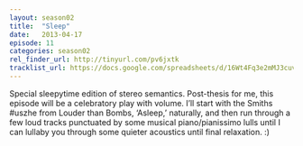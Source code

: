 ```yaml
---
layout: season02
title:  "Sleep"
date:   2013-04-17
episode: 11
categories: season02
rel_finder_url: http://tinyurl.com/pv6jxtk
tracklist_url: https://docs.google.com/spreadsheets/d/16Wt4Fq3e2mMJ3cuv7RzLBnIbtC8Dz3_Jaru6sql-Gxs/edit?ts=5787e9db#gid=21
---
```


Special sleepytime edition of stereo semantics. Post-thesis for me, this episode will be a celebratory play with volume. I’ll start with the Smiths #uszhe from Louder than Bombs, ‘Asleep,’ naturally, and then run through a few loud tracks punctuated by some musical piano/pianissimo lulls until I can lullaby you through some quieter acoustics until final relaxation. :)

